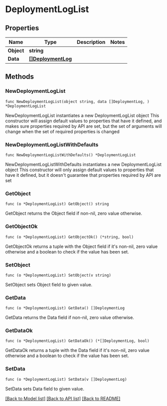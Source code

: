 # DeploymentLogList

## Properties

Name | Type | Description | Notes
------------ | ------------- | ------------- | -------------
**Object** | **string** |  | 
**Data** | [**[]DeploymentLog**](DeploymentLog.md) |  | 

## Methods

### NewDeploymentLogList

`func NewDeploymentLogList(object string, data []DeploymentLog, ) *DeploymentLogList`

NewDeploymentLogList instantiates a new DeploymentLogList object
This constructor will assign default values to properties that have it defined,
and makes sure properties required by API are set, but the set of arguments
will change when the set of required properties is changed

### NewDeploymentLogListWithDefaults

`func NewDeploymentLogListWithDefaults() *DeploymentLogList`

NewDeploymentLogListWithDefaults instantiates a new DeploymentLogList object
This constructor will only assign default values to properties that have it defined,
but it doesn't guarantee that properties required by API are set

### GetObject

`func (o *DeploymentLogList) GetObject() string`

GetObject returns the Object field if non-nil, zero value otherwise.

### GetObjectOk

`func (o *DeploymentLogList) GetObjectOk() (*string, bool)`

GetObjectOk returns a tuple with the Object field if it's non-nil, zero value otherwise
and a boolean to check if the value has been set.

### SetObject

`func (o *DeploymentLogList) SetObject(v string)`

SetObject sets Object field to given value.


### GetData

`func (o *DeploymentLogList) GetData() []DeploymentLog`

GetData returns the Data field if non-nil, zero value otherwise.

### GetDataOk

`func (o *DeploymentLogList) GetDataOk() (*[]DeploymentLog, bool)`

GetDataOk returns a tuple with the Data field if it's non-nil, zero value otherwise
and a boolean to check if the value has been set.

### SetData

`func (o *DeploymentLogList) SetData(v []DeploymentLog)`

SetData sets Data field to given value.



[[Back to Model list]](../README.md#documentation-for-models) [[Back to API list]](../README.md#documentation-for-api-endpoints) [[Back to README]](../README.md)


